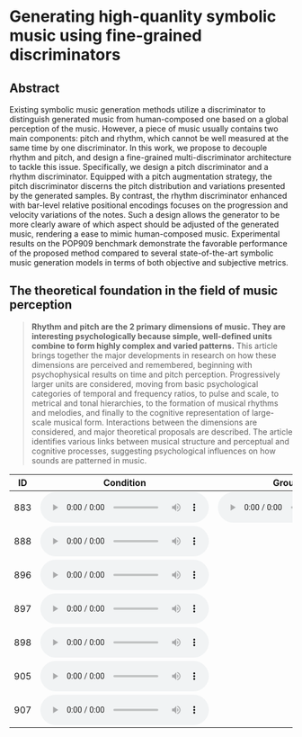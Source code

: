 # Generating high-quanlity symbolic music using fine-grained discriminators

## Abstract

Existing symbolic music generation methods utilize a discriminator to distinguish generated music from human-composed one based on a global perception of the music. However, a piece of music usually contains two main components: pitch and rhythm, which cannot be well measured at the same time by one discriminator. In this work, we propose to decouple rhythm and pitch, and design a fine-grained multi-discriminator architecture to tackle this issue.  Specifically, we design a pitch discriminator and a rhythm  discriminator. Equipped with a pitch augmentation strategy,  the pitch discriminator discerns the pitch distribution and  variations presented by the generated samples. By contrast,  the rhythm discriminator enhanced with bar-level relative  positional encodings focuses on the progression and velocity variations of the notes. Such a design allows the generator  to be more clearly aware of which aspect should be adjusted  of the generated music, rendering a ease to mimic human-composed music. Experimental results on the POP909 benchmark demonstrate the favorable performance of the proposed  method compared to several state-of-the-art symbolic music  generation models in terms of both objective and subjective  metrics. 

## The theoretical foundation in the field of music perception

> **Rhythm and pitch are the 2 primary dimensions of music. They are interesting psychologically because simple, well-defined units combine to form highly complex and varied patterns.** This article brings together the major developments in research on how these dimensions are perceived and remembered, beginning with psychophysical results on time and pitch perception. Progressively larger units are considered, moving from basic psychological categories of temporal and frequency ratios, to pulse and scale, to metrical and tonal hierarchies, to the formation of musical rhythms and melodies, and finally to the cognitive representation of large-scale musical form. Interactions between the dimensions are considered, and major theoretical proposals are described. The article identifies various links between musical structure and perceptual and cognitive processes, suggesting psychological influences on how sounds are patterned in music.

| ID  | Condition                                                 | Ground Truth                                              | Ours                                                      | Music Transformer                                         | WGAN                                                      | Theme Transformer                                         |
| --- | --------------------------------------------------------- | --------------------------------------------------------- | --------------------------------------------------------- | --------------------------------------------------------- | --------------------------------------------------------- | --------------------------------------------------------- |
| 883 | <audio src="music_sample/Condition/883_theme.mp3" controls title="Title"></audio>| <audio src="001_ours.mp3" controls title="Title"></audio> | <audio src="001_ours.mp3" controls title="Title"></audio> | <audio src="001_ours.mp3" controls title="Title"></audio> | <audio src="001_ours.mp3" controls title="Title"></audio> | <audio src="001_ours.mp3" controls title="Title"></audio> |
| 888 |<audio src="music_sample/Condition/888_theme.mp3" controls title="Title"></audio>|                                                           |                                                           |                                                           |                                                           |                                                           |
| 896 |<audio src="music_sample/Condition/896_theme.mp3" controls title="Title"></audio>|                                                           |                                                           |                                                           |                                                           |                                                           |
| 897 |<audio src="music_sample/Condition/897_theme.mp3" controls title="Title"></audio>|                                                           |                                                           |                                                           |                                                           |                                                           |
| 898 |<audio src="music_sample/Condition/898_theme.mp3" controls title="Title"></audio>|                                                           |                                                           |                                                           |                                                           |                                                           |
| 905 |<audio src="music_sample/Condition/905_theme.mp3" controls title="Title"></audio>|                                                           |                                                           |                                                           |                                                           |                                                           |
| 907 | <audio src="music_sample/Condition/907_theme.mp3" controls title="Title"></audio>|                                                           |                                                           |                                                           |                                                           |                                                           |
